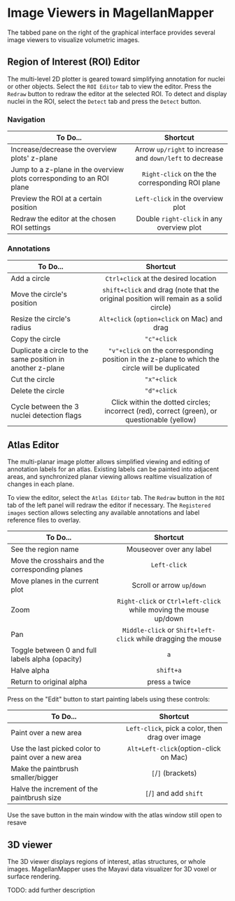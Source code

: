 # Image Viewers in MagellanMapper

The tabbed pane on the right of the graphical interface provides several  image viewers to visualize volumetric images.

## Region of Interest (ROI) Editor

The multi-level 2D plotter is geared toward simplifying annotation for nuclei or other objects. Select the `ROI Editor` tab to view the editor. Press the `Redraw` button to redraw the editor at the selected ROI. To detect and display nuclei in the ROI, select the `Detect` tab and press the `Detect` button.

### Navigation

| To Do...        | Shortcut            |
| ---------------- | :------------------: |
| Increase/decrease the overview plots' z-plane | Arrow `up/right` to increase and `down/left` to decrease |
| Jump to a z-plane in the overview plots corresponding to an ROI plane | `Right-click` on the the corresponding ROI plane |
| Preview the ROI at a certain position | `Left-click` in the overview plot |
| Redraw the editor at the chosen ROI settings | Double `right-click` in any overview plot |

### Annotations

| To Do...        | Shortcut            |
| ---------------- | :------------------: |
| Add a circle | `Ctrl+click` at the desired location |
| Move the circle's position | `shift+click` and drag (note that the original position will remain as a solid circle) |
| Resize the circle's radius | `Alt+click` (`option+click` on Mac) and drag |
| Copy the circle | `"c"+click` |
| Duplicate a circle to the same position in another z-plane | `"v"+click` on the corresponding position in the z-plane to which the circle will be duplicated |
| Cut the circle | `"x"+click` |
| Delete the circle | `"d"+click` |
| Cycle between the 3 nuclei detection flags | Click within the dotted circles; incorrect (red), correct (green), or questionable (yellow) |


## Atlas Editor

The multi-planar image plotter allows simplified viewing and editing of annotation labels for an atlas. Existing labels can be painted into adjacent areas, and synchronized planar viewing allows realtime visualization of changes in each plane.

To view the editor, select the `Atlas Editor` tab. The `Redraw` button in the `ROI` tab of the left panel will redraw the editor if necessary. The `Registered images` section allows selecting any available annotations and label reference files to overlay.

| To Do...       | Shortcut                    |
| ------------- |:-------------------------: |
| See the region name | Mouseover over any label |
| Move the crosshairs and the corresponding planes | `Left-click` |
| Move planes in the current plot | Scroll or arrow `up`/`down`|
| Zoom | `Right-click` or `Ctrl+left-click` while moving the mouse up/down |
| Pan | `Middle-click` or `Shift+left-click` while dragging the mouse |
| Toggle between 0 and full labels alpha (opacity) | `a` |
| Halve alpha | `shift+a` |
| Return to original alpha | press `a` twice |

Press on the "Edit" button to start painting labels using these controls:

| To Do...        | Shortcut                    |
| ------------- |:-------------------------:|
|Paint over a new area | `Left-click`, pick a color, then drag over image |
| Use the last picked color to paint over a new area | `Alt+Left-click`(option-click on Mac) |
| Make the paintbrush smaller/bigger | `[`/`]` (brackets) |
| Halve the increment of the paintbrush size | `[`/`]` and add `shift` |


Use the save button in the main window with the atlas window still open to resave


## 3D viewer

The 3D viewer displays regions of interest, atlas structures, or whole images. MagellanMapper uses the Mayavi data visualizer for 3D voxel or surface rendering.

TODO: add further description

